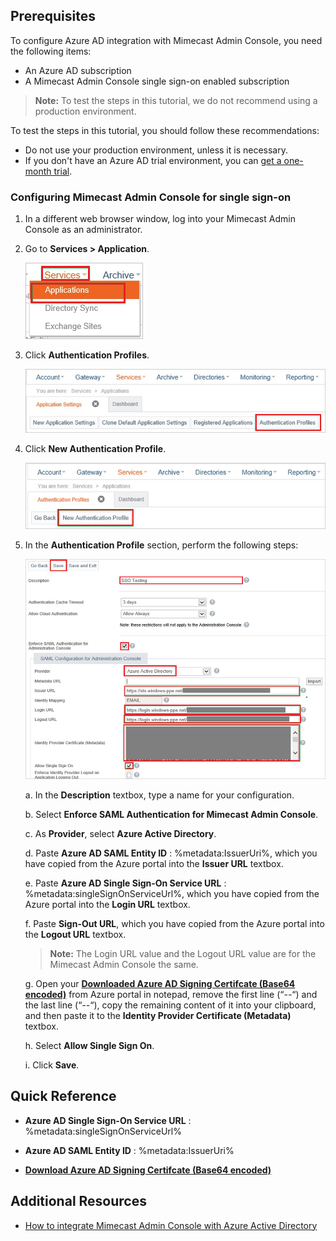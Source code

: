 ## Prerequisites

To configure Azure AD integration with Mimecast Admin Console, you need the following items:

- An Azure AD subscription
- A Mimecast Admin Console single sign-on enabled subscription

> **Note:**
> To test the steps in this tutorial, we do not recommend using a production environment.

To test the steps in this tutorial, you should follow these recommendations:

- Do not use your production environment, unless it is necessary.
- If you don't have an Azure AD trial environment, you can [get a one-month trial](https://azure.microsoft.com/pricing/free-trial/).

### Configuring Mimecast Admin Console for single sign-on

1. In a different web browser window, log into your Mimecast Admin Console as an administrator.

2. Go to **Services \> Application**.

	![Services](./media/ic794998.png "Services")

3. Click **Authentication Profiles**.

	![Authentication Profiles](./media/ic794999.png "Authentication Profiles")
	
4. Click **New Authentication Profile**.

	![New Authentication Profiles](./media/ic795000.png "New Authentication Profiles")

5. In the **Authentication Profile** section, perform the following steps:

	![Authentication Profile](./media/ic795015.png "Authentication Profile")
	
	a. In the **Description** textbox, type a name for your configuration.
	
	b. Select **Enforce SAML Authentication for Mimecast Admin Console**.
	
	c. As **Provider**, select **Azure Active Directory**.
	
	d. Paste **Azure AD SAML Entity ID** : %metadata:IssuerUri%, which you have copied from the Azure portal into the **Issuer URL** textbox.
	
	e. Paste **Azure AD Single Sign-On Service URL** : %metadata:singleSignOnServiceUrl%, which you have copied from the Azure portal into the **Login URL** textbox.

	f. Paste **Sign-Out URL**, which you have copied from the Azure portal into the **Logout URL** textbox.
	
	> **Note:**
    > The Login URL value and the Logout URL value are for the Mimecast Admin Console the same.
	
	g. Open your **[Downloaded Azure AD Signing Certifcate (Base64 encoded)](%metadata:certificateDownloadBase64Url%)** from Azure portal in notepad, remove the first line (“*--*“) and the last line (“*--*“), copy the remaining content of it into your clipboard, and then paste it to the **Identity Provider Certificate (Metadata)** textbox.
	
	h. Select **Allow Single Sign On**.
	
	i. Click **Save**.

## Quick Reference

* **Azure AD Single Sign-On Service URL** : %metadata:singleSignOnServiceUrl%

* **Azure AD SAML Entity ID** : %metadata:IssuerUri%

* **[Download Azure AD Signing Certifcate (Base64 encoded)](%metadata:certificateDownloadBase64Url%)**

## Additional Resources

* [How to integrate Mimecast Admin Console with Azure Active Directory](https://docs.microsoft.com/azure/active-directory/active-directory-saas-mimecast-admin-console-tutorial)
